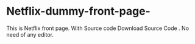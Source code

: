 # Netflix-dummy-front-page-
This is Netflix front page. With Source code
Download Source Code .
No need of any editor.
